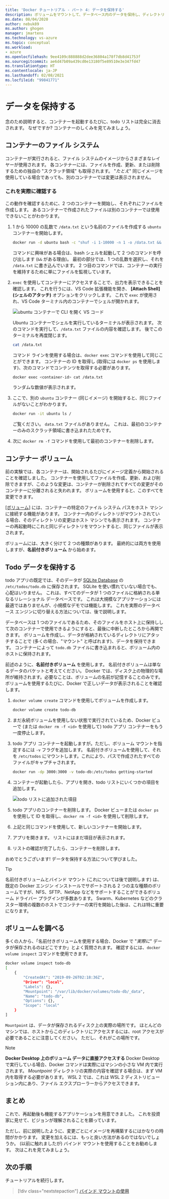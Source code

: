 ```yaml
---
title: 'Docker チュートリアル - パート 4: データを保持する'
description: ボリュームをマウントして、データベース内のデータを保持し、ディレクトリをコンテナーに共有する方法について説明します。
ms.date: 08/04/2020
author: nebuk89
ms.author: ghogen
manager: jmartens
ms.technology: vs-azure
ms.topic: conceptual
ms.workload:
- azure
ms.openlocfilehash: 9ee4109c888888d2dee36804a178f7db8d41753f
ms.sourcegitcommit: ae6d47b09a439cd0e13180f5e89510e3e347fd47
ms.translationtype: HT
ms.contentlocale: ja-JP
ms.lasthandoff: 02/08/2021
ms.locfileid: "99841771"
---
```

# <a name="persist-your-data"></a> データを保持する

念のため説明すると、コンテナーを起動するたびに、todo リストは完全に消去されます。 なぜですか? コンテナーのしくみを見てみましょう。

## <a name="the-containers-filesystem"></a>コンテナーのファイル システム

コンテナーが実行されると、ファイル システムのイメージからさまざまなレイヤーが使用されます。 各コンテナーには、ファイルを作成、更新、または削除するための独自の "スクラッチ領域" も取得されます。 "*たとえ*" 同じイメージを使用している場合であっても、別のコンテナーでは変更は表示されません。

### <a name="see-this-in-practice"></a>これを実際に確認する

この動作を確認するために、2 つのコンテナーを開始し、それぞれにファイルを作成します。 あるコンテナーで作成されたファイルは別のコンテナーでは使用できないことがわかります。

1. 1 から 10000 の乱数で `/data.txt` という名前のファイルを作成する `ubuntu` コンテナーを開始します。

    ```bash
    docker run -d ubuntu bash -c "shuf -i 1-10000 -n 1 -o /data.txt && tail -f /dev/null"
    ```

    コマンドに興味がある場合は、bash シェルを起動して 2 つのコマンドを呼び出します (`&&` がある理由)。 最初の部分では、1 つの乱数を選択し、それを `/data.txt` に書き込んでいます。 2 つ目のコマンドでは、コンテナーの実行を維持するために単にファイルを監視しています。

1. `exec` を使用してコンテナーにアクセスすることで、出力を表示できることを確認します。 これを行うには、VS Code 拡張機能を開き、 **[Attach Shell]\(シェルのアタッチ\)** オプションをクリックします。 これで `exec` が使用され、VS Code ターミナル内のコンテナーでシェルが開かれます。

    ![ubuntu コンテナーで CLI を開く VS コード](media/attach_shell.png)

    Ubuntu コンテナーでシェルを実行しているターミナルが表示されます。 次のコマンドを実行して、`/data.txt` ファイルの内容を確認します。 後でこのターミナルを再度閉じます。

    ```bash
    cat /data.txt
    ```

    コマンド ラインを使用する場合は、`docker exec` コマンドを使用して同じことができます。 コンテナーの ID を取得し (取得には `docker ps` を使用します)、次のコマンドでコンテンツを取得する必要があります。

    ```bash
    docker exec <container-id> cat /data.txt
    ```

    ランダムな数値が表示されます。

1. ここで、別の `ubuntu` コンテナー (同じイメージ) を開始すると、同じファイルがないことがわかります。

    ```bash
    docker run -it ubuntu ls /
    ```

    ご覧ください。 `data.txt` ファイルがありません。 これは、最初のコンテナーのみのスクラッチ領域に書き込まれたためです。

1. 次に `docker rm -f` コマンドを使用して最初のコンテナーを削除します。

## <a name="container-volumes"></a>コンテナー ボリューム

前の実験では、各コンテナーは、開始されるたびにイメージ定義から開始されることを確認しました。 コンテナーを使用してファイルを作成、更新、および削除できますが、このような変更は、コンテナーが削除されてすべての変更がそのコンテナーに分離されると失われます。 ボリュームを使用すると、このすべてを変更できます。

[[ボリューム]](https://docs.docker.com/storage/volumes/) には、コンテナーの特定のファイル システム パスをホスト マシンに接続する機能があります。 コンテナー内のディレクトリがマウントされている場合、そのディレクトリの変更はホスト マシンでも表示されます。 コンテナーの再起動時にこれと同じディレクトリをマウントすると、同じファイルが表示されます。

ボリュームには、大きく分けて 2 つの種類があります。 最終的には両方を使用しますが、**名前付きボリューム** から始めます。

## <a name="persist-your-todo-data"></a>Todo データを保持する

todo アプリの既定では、そのデータが [SQLite Database](https://www.sqlite.org/index.html) の `/etc/todos/todo.db` に保存されます。 SQLite を使い慣れていない場合でも、心配はいりません。 これは、すべてのデータが 1 つのファイルに格納される単なるリレーショナル データベースです。 これは大規模なアプリケーションには最適ではありませんが、小規模なデモでは機能します。 これを実際のデータベース エンジンに切り替える方法については、後で説明します。

データベースは 1 つのファイルであるため、そのファイルをホスト上に保持しして次のコンテナーで使用できるようにすると、最後に中断したところから再開できます。 ボリュームを作成し、データが格納されているディレクトリにアタッチすることで (多くの場合、"マウント" と呼ばれます)、データを保持できます。 コンテナーによって `todo.db` ファイルに書き込まれると、ボリューム内のホストに保持されます。

前述のように、**名前付きボリューム** を使用します。 名前付きボリュームは単なるデータのバケットと考えてください。 Docker では、ディスク上の物理的な場所が維持されます。必要なことは、ボリュームの名前が記憶することのみです。 ボリュームを使用するたびに、Docker で正しいデータが表示されることを確認します。

1. `docker volume create` コマンドを使用してボリュームを作成します。

    ```bash
    docker volume create todo-db
    ```

1. まだ永続ボリュームを使用しない状態で実行されているため、Docker ビューで (または `docker rm -f <id>` を使用して) todo アプリ コンテナーをもう一度停止します。

1. todo アプリ コンテナーを起動しますが。ただし、ボリューム マウントを指定するには `-v` フラグを追加します。 名前付きボリュームを使用して、それを `/etc/todos` にマウントします。これにより、パスで作成されたすべてのファイルがキャプチャされます。

    ```bash
    docker run -dp 3000:3000 -v todo-db:/etc/todos getting-started
    ```

1. コンテナーが起動したら、アプリを開き、todo リストにいくつかの項目を追加します。

    ![todo リストに追加された項目](media/items-added.png)

1. todo アプリのコンテナーを削除します。 Docker ビューまたは `docker ps` を使用して ID を取得し、`docker rm -f <id>` を使用して削除します。

1. 上記と同じコマンドを使用して、新しいコンテナーを開始します。

1. アプリを開きます。 リストにはまだ項目が表示されます。

1. リストの確認が完了したら、コンテナーを削除します。

おめでとうございます! データを保持する方法について学びました。

> [!TIP]
> 名前付きボリュームとバインド マウント (これについては後で説明します) は、既定の Docker エンジン インストールでサポートされる 2 つの主な種類のボリュームですが、NFS、SFTP、NetApp などをサポートすることができるボリューム ドライバー プラグインが多数あります。 Swarm、Kubernetes などのクラスター環境の複数のホストでコンテナーの実行を開始した後は、これは特に重要になります。

## <a name="dive-into-your-volume"></a>ボリュームを調べる

多くの人から、「名前付きボリュームを使用する場合、Docker で "*実際に*" データが保存されるのはどこですか」とよく質問されます。 確認するには、`docker volume inspect` コマンドを使用できます。

```bash
docker volume inspect todo-db
[
    {
        "CreatedAt": "2019-09-26T02:18:36Z",
        "Driver": "local",
        "Labels": {},
        "Mountpoint": "/var/lib/docker/volumes/todo-db/_data",
        "Name": "todo-db",
        "Options": {},
        "Scope": "local"
    }
]
```

`Mountpoint` は、データが保存されるディスク上の実際の場所です。 ほとんどのマシンでは、ホストからこのディレクトリにアクセスするには、root アクセスが必要であることに注意してください。 ただし、それがこの場所です。

> [!NOTE]
> **Docker Desktop 上のボリューム データに直接アクセスする** Docker Desktop で実行している場合、Docker コマンドは実際にはマシンの小さな VM 内で実行されます。 *Mountpoint* ディレクトリの実際の内容を確認する場合は、まず VM 内を取得する必要があります。 WSL 2 では、これは WSL 2 ディストリビューション内にあり、ファイル エクスプローラーからアクセスできます。

## <a name="recap"></a>まとめ

これで、再起動後も機能するアプリケーションを用意できました。 これを投資家に見せて、ビジョンが理解されることを願っています。

ただし、前に説明したように、変更ごとにイメージを再構築するにはかなりの時間がかかります。 変更を加えるには、もっと良い方法があるのではないでしょうか。 (以前に触れましたが) バインド マウントを使用することをお勧めします。 次はこれを見てみましょう。

## <a name="next-steps"></a>次の手順

チュートリアルを続行します。

> [!div class="nextstepaction"]
> [バインド マウントの使用](use-bind-mounts.md)
